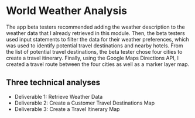 # World Weather Analysis

The app beta testers recommended adding the weather description to the weather data that I already retrieved in this module. Then, the beta testers used input statements to filter the data for their weather preferences, which was used to identify potential travel destinations and nearby hotels. From the list of potential travel destinations, the beta tester chose four cities to create a travel itinerary. Finally, using the Google Maps Directions API, I created a travel route between the four cities as well as a marker layer map.

## Three technical analyses
- Deliverable 1: Retrieve Weather Data
- Deliverable 2: Create a Customer Travel Destinations Map
- Deliverable 3: Create a Travel Itinerary Map
